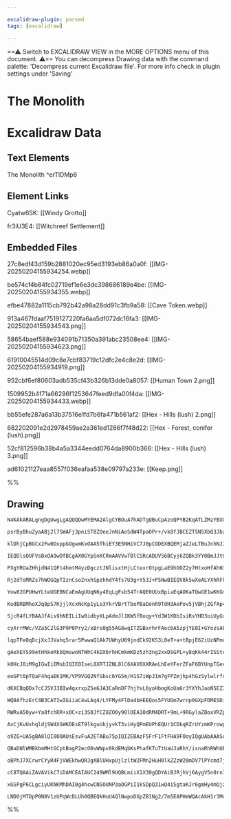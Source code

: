 ```yaml
---

excalidraw-plugin: parsed
tags: [excalidraw]

---
```

==⚠  Switch to EXCALIDRAW VIEW in the MORE OPTIONS menu of this document. ⚠== You can decompress Drawing data with the command palette: 'Decompress current Excalidraw file'. For more info check in plugin settings under 'Saving'



# The Monolith

# Excalidraw Data

## Text Elements
The Monolith ^erTlDMp6

## Element Links
Cyatw6SK: [[Windy Grotto]]

fr3iU3E4: [[Witchreef Settlement]]

## Embedded Files
27c8edf43d159b2881020ec95ed3193eb86a0a0f: [[IMG-20250204155934254.webp]]

be574cf4b84fc02719ef1e6e3dc398686189e4be: [[IMG-20250204155934355.webp]]

efbe47882a1115cb792b42a98a28dd91c3fb9a58: [[Cave Token.webp]]

913a467fdaaf7519127220fa6aa5df072dc16fa3: [[IMG-20250204155934543.png]]

58654baef588e934091b71350a391abc23508ee4: [[IMG-20250204155934623.png]]

61910045514d09c8e7cbf83719c12dfc2e4c8e2d: [[IMG-20250204155934919.png]]

952cbf6ef80603adb535cf43b326b13dde0a8057: [[Human Town 2.png]]

1509952b4f71a66296f1253647feed9dfa00f4da: [[IMG-20250204155934433.webp]]

bb55efe287a6a13b37516e1fd7b6fa471b561af2: [[Hex - Hills (lush) 2.png]]

682202091e2d2978459ae2a361ed1286f7f48d22: [[Hex - Forest, conifer (lush).png]]

52cf812596b38b4a5a3344eedd0764da8900b366: [[Hex - Hills (lush) 3.png]]

ad61021127eaa8557f036eafaa538e09797a233e: [[Keep.png]]

%%
## Drawing
```compressed-json
N4KAkARALgngDgUwgLgAQQQDwMYEMA2AlgCYBOuA7hADTgQBuCpAzoQPYB2KqATLZMzYBXUtiRoIACyhQ4zZAHoFAc0JRJQgEYA6bGwC2CgF7N6hbEcK4OCtptbErHALRY8RMpWdx8Q1TdIEfARcZgRmBShcZQUebQAObQBmGjoghH0EDihmbgBtcDBQMBKIEm4IADYALQArfAAFAEZq7FSSyFhECsJ9aKR+UsxuJvi4gFZxpIB2SqTx+MqATnjx

psrByBhuZyaABj2l7SWAFj3pniST8ZOeeJnNiAoSdW4TpaOPr+/vk8fJBCEZTSN5XbQ3JbzSo8S5NabjJbjR7WZTBbh7R7MKCkNgAawQAGE2Pg2KQKtjrMw4LhAtl2qVNLhsLjlDihBxiESSWSJBSOFSaVkoPTIAAzQj4fAAZVgaIkkiZGkCIogWJx+IA6i9JCNMdi8QgZTA5ehBB4VWzgRxwrk0E1Hmxqdg1Ns7QdHmyOdbmLbUBwhJLMQgEMQR

klDhjCpBGCx2Fw0DxppGOgwmKxOAA5ThiEY3E5NHiVC7J0pCODEXBQEMjaZJeLTBuJnhNJJLR6EZgAEXSVdDaFFBDCj1ZwjgAEliL68gBdR6aYQcgCiwUy2Sns6jECIHFx3H9gc3JOZ1bQ2KECEe4uCE4q4x42FF8QLCMqmjrmhOuHGuCSVxOweIYhzkqE4K3iJYDjfSpKhVZh3HEVACg6MB7SjFCow3FNCA5LAKmqegVVFchMhvNB93wPVKyEX0

IEQDlsOUFVsBxOA9wDfBCgAX0GYpSnKCRmAAVVwTBlCSRcADUVS6BCyj6ZQBk3YY0BmJJtGgvZoSSSpJmWGEkkeV1UGcCCmm0OEG2mCDWwOEDHmeYhXjQd5Ph+NzTn+QFgWFZywQhKF9LhBEkU3FETRLAR9XxLlSXJch+WpWlhTnJkWU9TliVi3l4oFJLCIlaVZVkhVsCVRSUzVA0tUcnU7T1dVDSKiozXKD1hCtG1dU3R0mRdEZ3U3dLvV9cigx

PXgYROaZHhjdN41QFt4hmtM4yzDgcztJNlisxtHjLCtexrOtpgLaE9hOOZ2y7HtxoHfAh03Ecywndc5wXYhlwyIVXsPbDdzI9jHiPfE+1QM8L03K8EFI9BKjGHg9gRpYmgQHhiB4JZpnia4llwVGf0qFHiALRZRWmUUTnidGeFg+D8jQ1DkKaDD2xw5T0GqKhL2I6HQdGzcsSomi6McDhGMeZjHTYyUuJ4zd+PQABZZR1qWQT4k0aT4Fk3p+hVdn

Rj2dToMRZs7hWOGQpTIznCso2nxhSpzhhdY4fs7U3g+Y53J+P5NwBIEQV8k5wXeALYXhRFkTF8L6oNGKeXQPlcqFFVGWZJ6OQTuLKUS1PLwKo0TSkRURHK0pKs1D26oFqLGuNWSWtDNq/EkYaupTHrnVgfqIogIbOoBg8KoA7htIOAzN1muMRnuZbY0zbMEO06YTjXxYls3fbK3GuFjqaA/G3iTesOu4JDv7QcIZTJ7x0nfJMIZd7PtXHIH6Bv7p

Yow82GPUHwYLteUGEBNCaEmAgUUqN6y4EqLgFsb54TrAQE0UUxBpiaEqAOKaTQwGE1wKKGmmI6ZoCQh0RmZCWbyzZnhYY3NcAkT5oDWuQsKgiwYkxFiX9ZaFF4pABWEA9jxClPoAA4tgAAKicLW3QJC6wUvrHYCM4gNluHcGYSxoILDbJuG2WNEgH2PttOET4Truxqp7VyPsvh+xTAHbyoIQ7+XGNCCOwVo6ogQn3SuhJMqJ2gDlPOdIUoZ3Stnb

KudBRBMhoXJq8pS7KjjlXcxNcKp1yLo3YkrVBrtTboPBaDonR9TdH3AePov5jVBhjZGfAp4rU4LPGxpRp6L3WghJozisaFnGFZPa5Yd6gz3vWPYawmiYw0Vdbs59bpX2HGyO+P0UzznZB9Fc3136/R3OUn+f9uAAOiUA28iwbiMggQseICBIRnGRpoE68w9g/mRrgTQ2BLjjEEcGKRRCCAIVISUchfzKFYWoRIao2w6EMK2aklhEg2Fiw4VLIeHE

SjcR4fLYBAAJfAis9hNEILiIw0idbyXLpAdmJl1KWSfBoqy+YdJW1KDbIsiRsYHD3oiUyGxNwOScqgFy3srEfEaZAOxQdeV+TDs4wKkd6WQDCp4xJPjuQ5wSpE5Km505pXemEpOATVX5UlOkioJUyqwTrtVHl/zVRpNiaaTJzdsmt3bik0oXcikLQGimUpI0mEj3GoTBEJ8ml1PmpNeec01obXdRo7SSR2kyogNvC+C1axDKdi4yEEybqgzug9G+

cyXrrMWc/VZa5C2lG3P9P0Pry2/xBrs0g55AG8wqITZGBxrhrFAocbA5zpjYE0I+GYozsAFmIKKF5CATg9tRvaiqxDEIM02OhDoj8+HAo5jAKS4Lm2IsolAairCsii3FpuSWrFEXcJKLwsowDlBjkIJUbAKtWKPBkj0YlCi0DOCUeZKYCIEY7WWN0wyOxnFHGbFceI51VgzBuGYnlfKBXWM8oHHyYrHESpcbG6V7jY61watq/xES8rBM1cswjydA

lqpTFeQqDcjXxJJVahq5rar5PwwaQ1Ak7UWhyU69jndCk92KS3L0eT+a+tBpjE62iUzNPmusSecng0RoQtcMYtwpi9IOrvFNSZIQ8DvLMTNUzs0zMevm++JDV0gOLV9Ut1mP6bN3dsutp4G3X1KFDGGEB2mHFNh+MmTQYHQg0aKZ82kpqQJDEsMduADgUwrLTb59MmZLuZiu1mxBcIgoJdumGEmK5RH3cLI97CJacIvciuWWFgFLGwNgfQABFAAG

gAeXEYS99etHhkoRkbQmswoNTWhC4kDX6rhHCmkmKDz5zh3ng2xxDSGPL+y8qKk44rISStcVHUKMd5Uceir45VKcomLNSpnDKSrwkqpI/sujxdjVl1NSx6uAmisNS47a80LcOplOdZAV1wn3UlPevxwrAhR5oDWPcPu8mRhFjDatJe3BkZQnAqYrefSk2DPmKMnFd540dkmQgJNObPOQFvgWxz6q7OvwWeWz+LmUzA3GnsmjEod3oETNOsdm3iYI

k0HcJ8iM9gIGwIiEMsbIQIE0IseL8XRTJZNL8lC6XAV8XXRAeLhEeYFerZFaF6BYUnpTGerh1XUW1dvAAIQQLiE4Qgxx7C67Ij9vXuDjG0MBVshmzjOLDrJhlijVg+9uNjZxFkEacpTNytj4FtAwispj+4Ok6yWpFWhuElRwSY00rGlslN2m4cO6kgjJ3btneowyS7oTK86uI/nB732S6lRewq1jHdPucZtaqHjf3ckA4+0DoTRl9hg+WRDw3qpo

eoGPt0pTQaF4hqaEK1MK/VP9VGQ2NfGbsc6YGSm/H1S7iWpJ1m7gFPZmjhp4hGzSylwlrfrT1nzOq3DxrTs9zjb9nc5AQgN0lOhTPLicOOojDJhAijJUAgEkMQNgK2BvITOBJOpoExnBCliQougzJrmutluzDrk0HrvQtzpDlasbrRGVnChVgih/kimACilemihUASDAJWBQJUFKAANJu7oByJMbsy/jHCTCGbOJ7CtgFgYzjbGRnDTAJCIjnBYy

dKXCBqQDx7cCJ5VJ3BIw4qxrxpZ5e6JA3CaRnDF7hjYxL6yoHbogKoUa6r3YXYhJaoN5EZ3bN6c4Gp97PYJJHYIBd6A7Ma970bca/YOr/a+iWrA7j4eqlBeqQoVxz6hZXDI71J2iTApEcBb4JgaKGLiE1IpiJq6bHTnSHB/rr4X6mZX7mZ5q35Wb35vTLIvxrKv5M7OboB5B5BagcgwCoAiI4gyBsDTjTgqhs7/weZNo+YQJoFTTHw8BwIHzjD9p

WQ8AfhzErC4B3CATIwIGiiaC4wLAq4/LYFMy4FlDa4bHEEQos5FYUGm7wrnp0GXpFDMESDiIEjMAtb6CKyLgACOvBckPWSkY8U02gu+Ok2MgGwyseIeX69Y4GdYawYGcIF0lq6hKkRwv4hYGiaaOk7Sme62aGTsCQVw3S826wzYpeNhvhdhTe52teTh5GLhlGeqgCj2xUjGr2VU72lq3ireTcvGjqeSkRY+vcomxA0+n+UO40CwGMlhG+c0IwE+G

RWRvA50yw+Ya8fchRR+x0C+zi3S0JfCZ8ZO0y90lOEA1OdRM4DRT+9mL+9RGylaZBoxVRZpExdWLYuAF05MFY+CiC1SFwCMA4sCX4Y6zs8B6wA4KQXyquxxFCmWVC+BFQP4lxpBM+gsJWh69E1Bp6lWjxVuTBNuEgTA4i+AnYiscAMEr62s5IWANepKOwoy2g7w1wBwFwx81wK80huwOKyQkwowK8DYbZqhTw3JZw6khmKG9iCY6+cqVJ5e8cLhA

AxCjKuUxhqldjSW4XSWKDEsET9lkguUkjyvkT3viHyQPmEUPhEQUr1CDkqRZrUYzmKProwpKWcUmRIF+AKWJsPmQWEONABssMjPmJagjnaLGsqajmgHDOIW2sMiZiaWZm6XTo0c/s+QmjjkUUMjcPDBSY6fEZAC6T/uaVWJgGhhAOIgCKgIrJwJkq8B6JQOInWRUFRQgDRXRUQAxZDJwFAFKIQEYAhAjJeLxQAGL0IShGRylkVQAACCRAKsFQwQo

o9ZG+UA5gBA8lQI800AUsEsvFuA2ETABu75pIQI2EBAzF5FrF1FtFHA9FOoyIQgUAbAAASuEAJQhBzq0QgOigSSMEnk8devwkREkIQIJOJJ8puG+u7oCSmAbInsNqvBpCBJtmvN2W8rnqvPmBnoiPsK2IthoRiUkK8ksDwJTCBEolOaKlZOCHWGvITIIpptcJSWgF4nXFudXmnHXs4Tdo3tuapbRq3t4egWatyQqheaEZ6nxkKbed3NEZPr+d6u+

QBaDNlWMBkbmMHtGCptBagP2ecO0vWNpv0kdEMqbKsPhafKTuTtUaUJaRhY/isnaRhRWhUB0VqFAKVIEBAqgFKGTlAM/kMSMbWuzuMX/j5qbP2qKDAY+JpOIbgMQGAvMA+Jtm+IWJoC2IBAgPclBt0ocalmQhrgmUCp+egDAqmSZd/FCpmTClQWbqUBblVgwTVnxMAkYAADI7gagEiuUZj/H8Gfq8oHzqQWGXDaTgnrDdnHyJDQSTT1hrANiYyFV

oBPhJ7XCrwrCYyR4FjVWEkhwQRJgXBlUHxpUjlzltW2FMn2HuH0lkZZzW20mDV7lPYcmd7jW+GTWHmxEzXD7Cl3kLVikSnU0JGAUF6bUJiTm1Kb57V7y1iuyCInW456bgS/izHlHGm3UoU1HPRWkP707NEOlv5tHOmg3IW5peZc4+aI2NXNgFjTAhC4CrDdKijiEwH4K4Bfh1g41jLTAbG/joHzpq7/LLolA2bYRk067TAQBcTgCYQ65wBwAyg7z

cC8TQAAiZAVAVikC7iDAMCEAIAUC249WMl9UQBLmiiX1X30gQDYAiBJRjhVj6AygV5n0rnIIf03132kAP1P3H0MkO1n3MkOGQDf2/0ZCiUu0ZJTWgP31CiP0ZAv1cnJK8B71gPwNP1IPnl978loNwPZAIP6CuW+03mFC334NQCENtYikiZkPoMENP2iViUSX4BSV4M/0YMQO8X8WCXcDCV0MUOENWVyUKU6XKU17kMcMMOINRCkByU/1sAUAAiI3

xGSPgP6CLgciyUKNKMhDAI0g4hcwCNSOUNP3aOGPiI1kSDpQ31wQ4iSgtaKJr6gmHy4mQjzBJj0qqiSySgACa/UzYyQhMyB0EYweke9RgbABgq9U8BA54fDzZHwv40wTxajnDRD4OeS/c70N9rIJAPDQlJYFppA+TVYDxXjeTxAtF2WmjTywQ5dnmxTJA2q16tuxIwCpAygjIAAFM2NNLwHCNQAM/00bOMAAJQqjuXKABg0gVCdM9OXAYi8DhhDO

LNDOjMTOpP0N8V1zUPqWcDLUh0QBEQkHuU4QlNwpoDXpZB1Ng2/7m5EAPHeWQAcAkH1r3MurOXbheUeapN2C1AS45BSivNwDVMIC1OaD1OukV067YDqWMDiJRP4AxMpgxWmjpBwszwSzUQuX6CWMyJ0FAxl3Qvmn4ChByWYsItIuW4MHgCMHHNc6+jACcQgCcRAA
```
%%